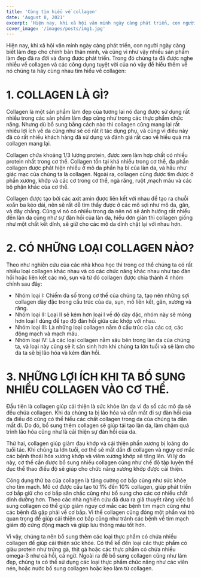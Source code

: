 ```yaml
---
title: 'Cùng tìm hiểu về collagen'
date: 'August 8, 2021'
excerpt: 'Hiện nay, khi xã hội văn minh ngày càng phát triển, con người ngày càng biết làm đẹp cho chính bản thân mình'
cover_image: '/images/posts/img1.jpg'
---
```


Hiện nay, khi xã hội văn minh ngày càng phát triển, con người ngày càng biết làm đẹp cho chính bản thân mình, và cũng vì như vậy nhiều sản phẩm làm đẹp đã ra đời và đang được phát triển. Trong đó chúng ta đã được nghe nhiều về collagen và các công dụng tuyệt vời của nó vậy để hiểu thêm về nó chúng ta hãy cùng nhau tìm hiểu về collagen:

# 1. COLLAGEN LÀ GÌ?

Collagen là một sản phẩm làm đẹp của tương lai nó đang được sử dụng rất nhiều trong các sản phẩm làm đẹp cũng như trong các thực phẩm chức năng. Nhưng dù bổ sung bằng cách nào thì collagen cũng mang lại rất nhiều lợi ích về da cũng như sẽ có rất ít tác dụng phụ, và cũng vì điều này đã có rất nhiều khách hàng đã sử dụng và đánh giá rất cao về hiều quả mà collagen mang lại.

Collagen chứa khoảng 1/3 lượng protein, được xem làm hợp chất có nhiều protein nhất trong cơ thể. Collagen tồn tại khá nhiều trong cơ thể, đa phần collagen được phát hiện nhiều ở mô da phần hạ bì của làn da, và hầu như giác mạc của chúng ta là collagen. Ngoài ra, collagen cũng được tìm được ở phần xương, khớp và các cơ trong cơ thể, ngà răng, ruột ,mạch máu và các bộ phận khác của cơ thể.

Collagen được tạo bởi các axit amin được liên kết với nhau để tạo ra chuỗi xoắn ba kéo dài, nên sẽ rất dễ tìm thấy được ở các mô sợi như mô da, gân, và dây chẳng. Cũng vì nó có nhiều trong da nên nó sẽ ảnh hưởng rất nhiều đến làn da cũng như sự đàn hồi của làn da, hiểu đơn giản thì collagen giống như một chất kết dính, sẽ giữ cho các mô da dính chặt lại với nhau hơn.

# 2. CÓ NHỮNG LOẠI COLLAGEN NÀO?

Theo như nghiên cứu của các nhà khoa học thì trong cơ thể chúng ta có rất nhiều loại collagen khác nhau và có các chức năng khác nhau như tạo đàn hồi hoặc liên kết các mô, sụn và từ đó collagen được chia thành 4 nhóm chính sau đây: 

- Nhóm loại I: Chiếm đa số trong cơ thể của chúng ta, tạo nên những sợi collagen dày đặc trong cấu trúc của da, sụn, mô liên kết, gân, xương và răng.
- Nhóm loại II: Loại II sẽ kém hơn loại I về độ dày đặc, nhóm này sẽ mỏng hơn loại I dùng để tạo độ đàn hồi giữa các khớp với nhau.
- Nhóm loại III: Là những loại collagen nằm ở cấu trúc của các cơ, các động mạch và mạch máu.
- Nhóm loại IV: Là các loại collagen nằm sâu bên trong làn da của chúng ta, và loại này cũng sẽ ít sản sinh hơn khi chúng ta lớn tuổi và sẽ làm cho da ta sẽ bị lão hóa và kém đàn hồi.

# 3.	NHỮNG LỢI ÍCH KHI TA BỔ SUNG NHIỀU COLLAGEN VÀO CƠ THỂ.

Đầu tiên là collagen giúp cải thiện là sức khỏe làn da vì đa số các mô da sẽ đều chứa collagen. Khi da chúng ta bị lão hóa và dần mất đi sự đàn hồi của da điều đó cũng có thể hiểu các chất collagen trong da của chúng ta dần mất đi. Do đó, bổ sung thêm collagen sẽ giúp tái tạo làn da, làm chậm quá trình lão hóa cũng như là cải thiện sự đàn hồi của da. 

Thứ hai, collagen giúp giảm đau khớp và cải thiện phần xương bị loãng do tuổi tác. Khi chúng ta lớn tuổi, cơ thể sẽ mất dần đi collagen và nguy cơ mắc các bệnh thoái hóa xương khớp và viêm xương khớp sẽ tăng lên. Vì lý do này, cơ thể cần được bổ sung nhiều collagen cũng như chế độ tập luyện thể dục thể thao điều độ sẽ giúp cho chức năng xương khớp được cải thiện.

Công dụng thứ ba của collagen là tăng cường cơ bắp cũng như sức khỏe cho tim mạch. Mô cơ được cấu tạo từ 1% đến 10% collagen, giúp phát triển cơ bắp giữ cho cơ bắp săn chắc cũng như bổ sung cho các cơ nhiều chất dinh dưỡng hơn. Theo các nhà nghiên cứu đã đưa ra giả thuyết rằng việc bổ sung collagen có thể giúp giảm nguy cơ mắc các bệnh tim mạch cũng như các bệnh đã gặp phải về cơ bắp. Vì thế collagen cũng đóng một phần vai trò quan trọng để giúp cải thiện cơ bắp cũng như tránh các bệnh về tim mạch giảm độ cứng động mạch và giúp lưu thông máu tốt hơn.

Vì vậy, chúng ta nên bổ sung thêm các loại thực phẩm có chứa nhiều collagen để giúp cải thiện sức khỏe. Có thể kể đến loại các thực phẩm có giàu protein như trứng gà, thịt gà hoặc các thực phẩm có chứa nhiều omega-3 như cá hồi, cá ngừ. Ngoài ra để bổ sung collagen cũng như làm đẹp, chúng ta có thể sử dụng các loại thực phẩm chức năng như các viên nén, hoặc nước bổ sung collagen hoặc kẹo làm từ collagen.
